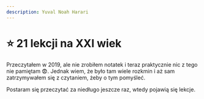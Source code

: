 ```yaml
---
description: Yuval Noah Harari
---
```

# ⭐ 21 lekcji na XXI wiek

Przeczytałem w 2019, ale nie zrobiłem notatek i teraz praktycznie nic z tego nie pamiętam 😨.
Jednak wiem, że było tam wiele rozkmin i aż sam zatrzymywałem się z czytaniem, żeby o tym pomyśleć.

Postaram się przeczytać za niedługo jeszcze raz, wtedy pojawią się lekcje.